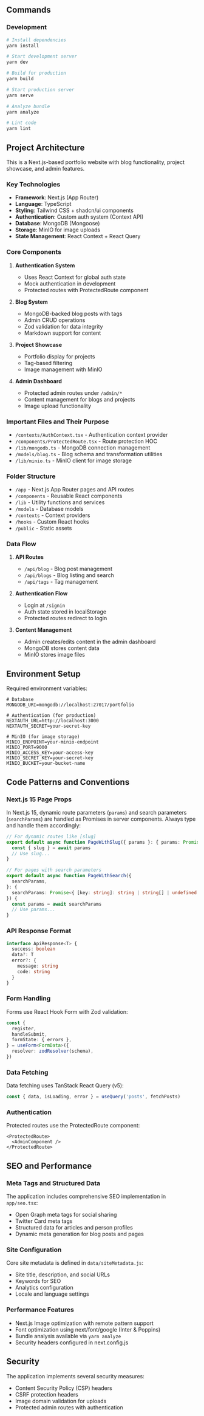 ## Commands

### Development

```bash
# Install dependencies
yarn install

# Start development server
yarn dev

# Build for production
yarn build

# Start production server
yarn serve

# Analyze bundle
yarn analyze

# Lint code
yarn lint
```

## Project Architecture

This is a Next.js-based portfolio website with blog functionality, project showcase, and admin features.

### Key Technologies

- **Framework**: Next.js (App Router)
- **Language**: TypeScript
- **Styling**: Tailwind CSS + shadcn/ui components
- **Authentication**: Custom auth system (Context API)
- **Database**: MongoDB (Mongoose)
- **Storage**: MinIO for image uploads
- **State Management**: React Context + React Query

### Core Components

1. **Authentication System**

   - Uses React Context for global auth state
   - Mock authentication in development
   - Protected routes with ProtectedRoute component

2. **Blog System**

   - MongoDB-backed blog posts with tags
   - Admin CRUD operations
   - Zod validation for data integrity
   - Markdown support for content

3. **Project Showcase**

   - Portfolio display for projects
   - Tag-based filtering
   - Image management with MinIO

4. **Admin Dashboard**
   - Protected admin routes under `/admin/*`
   - Content management for blogs and projects
   - Image upload functionality

### Important Files and Their Purpose

- `/contexts/AuthContext.tsx` - Authentication context provider
- `/components/ProtectedRoute.tsx` - Route protection HOC
- `/lib/mongodb.ts` - MongoDB connection management
- `/models/blog.ts` - Blog schema and transformation utilities
- `/lib/minio.ts` - MinIO client for image storage

### Folder Structure

- `/app` - Next.js App Router pages and API routes
- `/components` - Reusable React components
- `/lib` - Utility functions and services
- `/models` - Database models
- `/contexts` - Context providers
- `/hooks` - Custom React hooks
- `/public` - Static assets

### Data Flow

1. **API Routes**

   - `/api/blog` - Blog post management
   - `/api/blogs` - Blog listing and search
   - `/api/tags` - Tag management

2. **Authentication Flow**

   - Login at `/signin`
   - Auth state stored in localStorage
   - Protected routes redirect to login

3. **Content Management**
   - Admin creates/edits content in the admin dashboard
   - MongoDB stores content data
   - MinIO stores image files

## Environment Setup

Required environment variables:

```
# Database
MONGODB_URI=mongodb://localhost:27017/portfolio

# Authentication (for production)
NEXTAUTH_URL=http://localhost:3000
NEXTAUTH_SECRET=your-secret-key

# MinIO (for image storage)
MINIO_ENDPOINT=your-minio-endpoint
MINIO_PORT=9000
MINIO_ACCESS_KEY=your-access-key
MINIO_SECRET_KEY=your-secret-key
MINIO_BUCKET=your-bucket-name
```

## Code Patterns and Conventions

### Next.js 15 Page Props

In Next.js 15, dynamic route parameters (`params`) and search parameters (`searchParams`) are handled as Promises in server components. Always type and handle them accordingly:

```typescript
// For dynamic routes like [slug]
export default async function PageWithSlug({ params }: { params: Promise<{ slug: string }> }) {
  const { slug } = await params
  // Use slug...
}

// For pages with search parameters
export default async function PageWithSearch({
  searchParams,
}: {
  searchParams: Promise<{ [key: string]: string | string[] | undefined }>
}) {
  const params = await searchParams
  // Use params...
}
```

### API Response Format

```typescript
interface ApiResponse<T> {
  success: boolean
  data?: T
  error?: {
    message: string
    code: string
  }
}
```

### Form Handling

Forms use React Hook Form with Zod validation:

```typescript
const {
  register,
  handleSubmit,
  formState: { errors },
} = useForm<FormData>({
  resolver: zodResolver(schema),
})
```

### Data Fetching

Data fetching uses TanStack React Query (v5):

```typescript
const { data, isLoading, error } = useQuery('posts', fetchPosts)
```

### Authentication

Protected routes use the ProtectedRoute component:

```tsx
<ProtectedRoute>
  <AdminComponent />
</ProtectedRoute>
```

## SEO and Performance

### Meta Tags and Structured Data
The application includes comprehensive SEO implementation in `app/seo.tsx`:

- Open Graph meta tags for social sharing
- Twitter Card meta tags
- Structured data for articles and person profiles
- Dynamic meta generation for blog posts and pages

### Site Configuration
Core site metadata is defined in `data/siteMetadata.js`:

- Site title, description, and social URLs
- Keywords for SEO
- Analytics configuration
- Locale and language settings

### Performance Features
- Next.js Image optimization with remote pattern support
- Font optimization using next/font/google (Inter & Poppins)
- Bundle analysis available via `yarn analyze`
- Security headers configured in next.config.js

## Security

The application implements several security measures:
- Content Security Policy (CSP) headers
- CSRF protection headers
- Image domain validation for uploads
- Protected admin routes with authentication
